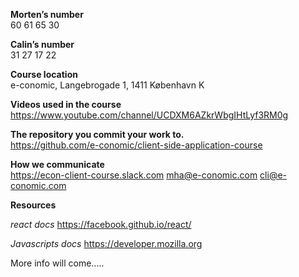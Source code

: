 **Morten’s number**  
60 61 65 30

**Calin’s number**  
31 27 17 22

**Course location**  
e-conomic, Langebrogade 1, 1411 København K

**Videos used in the course**  
https://www.youtube.com/channel/UCDXM6AZkrWbgIHtLyf3RM0g

**The repository you commit your work to.**  
https://github.com/e-conomic/client-side-application-course

**How we communicate**  
https://econ-client-course.slack.com
mha@e-conomic.com
cli@e-conomic.com

**Resources**

_react docs_
https://facebook.github.io/react/

_Javascripts docs_
https://developer.mozilla.org

More info will come.....

